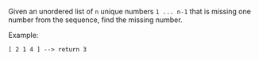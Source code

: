 Given an unordered list of `n` unique numbers `1 ... n-1` that is missing one number from the sequence, find the missing number.

Example:

    [ 2 1 4 ] --> return 3
    
